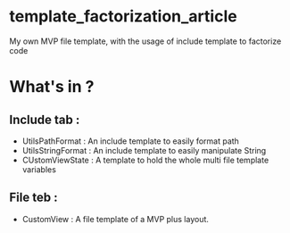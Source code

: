 # template_factorization_article
My own MVP file template, with the usage of include template to factorize code

# What's in ?

## Include tab : 

- UtilsPathFormat : An include template to easily format path
- UtilsStringFormat : An include template to easily manipulate String
- CUstomViewState : A template to hold the whole multi file template variables

## File teb : 

- CustomView : A file template of a MVP plus layout.
